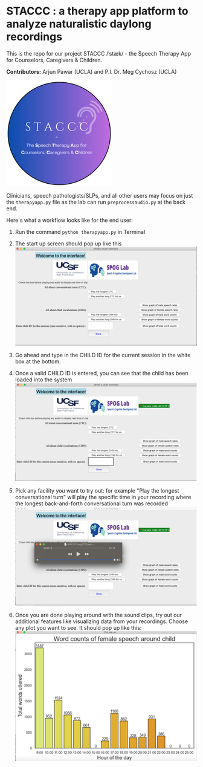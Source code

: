 # STACCC : a therapy app platform to analyze naturalistic daylong recordings

This is the repo for our project STACCC /ˈstæk/ - the Speech Therapy App for Counselors, Caregivers & Children.

**Contributors:** Arjun Pawar (UCLA) and P.I. Dr. Meg Cychosz (UCLA)

<img src="https://github.com/spoglab-ucla/staccc-therapy-app/blob/main/pngfiles/staccc-circle-logo.png" width="280">


Clinicians, speech pathologists/SLPs, and all other users may focus on just the `therapyapp.py` file as the lab can run `preprocessaudio.py` at the back end. 

Here's what a workflow looks like for the end user:
1. Run the command `python therapyapp.py` in Terminal


2. The start up screen should pop up like this <img src="https://github.com/spoglab-ucla/staccc-therapy-app/blob/main/pngfiles/welcomescreen.png" width="520">


3. Go ahead and type in the CHILD ID for the current session in the white box at the bottom.


4. Once a valid CHILD ID is entered, you can see that the child has been loaded into the system <img src="https://github.com/spoglab-ucla/staccc-therapy-app/blob/main/pngfiles/selectchild.png" width="520">


5. Pick any facility you want to try out: for example "Play the longest conversational turn" will play the specific time in your recording where the longest back-and-forth conversational turn was recorded <img src="https://github.com/spoglab-ucla/staccc-therapy-app/blob/main/pngfiles/playeg.png" width="520">


6. Once you are done playing around with the sound clips, try out our additional features like visualizing data from your recordings. Choose any plot you want to see. It should pop up like this: <img src="https://github.com/spoglab-ucla/staccc-therapy-app/blob/main/pngfiles/ploteg.png" width="520">